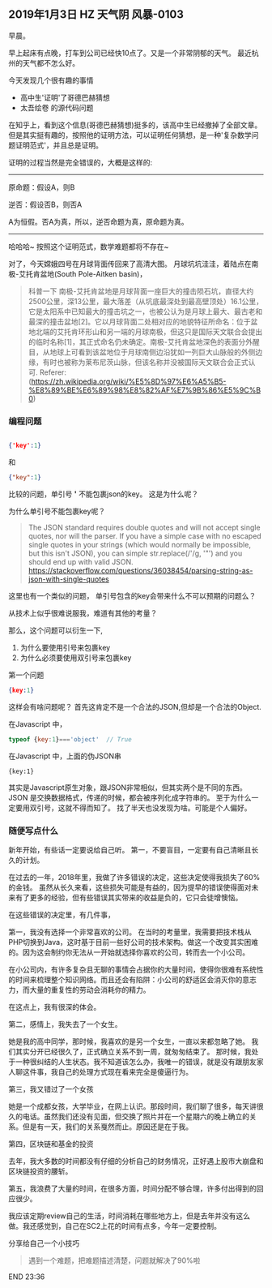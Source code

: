 ## 2019年1月3日 HZ 天气阴  风暴-0103

早晨。

早上起床有点晚，打车到公司已经快10点了。又是一个非常阴郁的天气。 最近杭州的天气都不怎么好。

今天发现几个很有趣的事情
- 高中生'证明'了哥德巴赫猜想
- 太吾绘卷 的源代码问题

在知乎上，看到这个信息(哥德巴赫猜想)挺多的，该高中生已经撤掉了全部文章。但是其实挺有趣的，按照他的证明方法，可以证明任何猜想，是一种'复杂数学问题证明范式'，并且总是证明。

证明的过程当然是完全错误的，大概是这样的:

----

原命题：假设A，则B  

逆否：假设否B，则否A  

A为恒假。否A为真，所以，逆否命题为真，原命题为真。  

----


哈哈哈~  按照这个证明范式，数学难题都将不存在~

对了，今天嫦娥四号在月球背面传回来了高清大图。 月球坑坑洼洼，着陆点在南极-艾托肯盆地(South Pole-Aitken basin)，

>科普一下
南极-艾托肯盆地是月球背面一座巨大的撞击陨石坑，直径大约2500公里，深13公里，最大落差（从坑底最深处到最高壁顶处）16.1公里，它是太阳系中已知最大的撞击坑之一，也被公认为是月球上最大、最古老和最深的撞击盆地[2]。它以月球背面二处相对应的地貌特征所命名：位于盆地北端的艾托肯环形山和另一端的月球南极，但这只是国际天文联合会提出的临时名称[1]，其正式命名仍未确定。南极-艾托肯盆地深色的表面分外醒目，从地球上可看到该盆地位于月球南侧边沿犹如一列巨大山脉般的外侧边缘，有时也被称为莱布尼茨山脉，但该名称并没被国际天文联合会正式认可.
Referer:(https://zh.wikipedia.org/wiki/%E5%8D%97%E6%A5%B5-%E8%89%BE%E6%89%98%E8%82%AF%E7%9B%86%E5%9C%B0) 


### 编程问题
``` json

{'key':1} 
```

和

``` json
{"key":1}
```
比较的问题，单引号 **'** 不能包裹json的key。 这是为什么呢？

为什么单引号不能包裹key呢？


>The JSON standard requires double quotes and will not accept single quotes, nor will the parser.
>If you have a simple case with no escaped single quotes in your strings (which would normally be impossible, but this isn't JSON), you can simple str.replace(/'/g, '"') and you should end up with valid JSON.
> https://stackoverflow.com/questions/36038454/parsing-string-as-json-with-single-quotes

这里也有一个类似的问题， 单引号包含的key会带来什么不可以预期的问题么？

从技术上似乎很难说服我，难道有其他的考量？

那么，这个问题可以衍生一下,

1. 为什么要使用引号来包裹key
2. 为什么必须要使用双引号来包裹key

第一个问题
``` json
{key:1}
```

这样会有啥问题呢？ 首先这肯定不是一个合法的JSON,但却是一个合法的Object.

在Javascript 中，

``` javascript
typeof {key:1}==='object'  // True
```
在Javascript 中，上面的伪JSON串
```
{key:1}
```
其实是Javascript原生对象，跟JSON非常相似，但其实两个是不同的东西。JSON 是交换数据格式，传递的时候，都会被序列化成字符串的。
至于为什么一定要用双引号，这就不得而知了。 找了半天也没发现为啥。可能是个人偏好。


### 随便写点什么

新年开始，有些话一定要说给自己听。
第一，不要盲目，一定要有自己清晰且长久的计划。

在过去的一年，2018年里，我做了许多错误的决定，这些决定使得我损失了60%的金钱。 虽然从长久来看，这些损失可能是有益的，因为提早的错误使得面对未来有了更多的经验，但有些错误其实带来的收益是负的，它只会徒增懊恼。


在这些错误的决定里，有几件事，

第一，我没有选择一个非常喜欢的公司。
在当时的考量里，我需要把技术栈从PHP切换到Java，这时基于目前一些好公司的技术架构。做这一个改变其实困难的。因为这会制约你无法从一开始就选择你喜欢的公司，转而去一个小公司。

在小公司内，有许多复杂且无聊的事情会占据你的大量时间，使得你很难有系统性的时间来梳理整个知识网络。而且还会有陷阱：小公司的舒适区会消灭你的意志力，而大量的重复性的劳动会消耗你的精力。

在这点上，我有很深的体会。

第二，感情上，我失去了一个女生。

她是我的高中同学，那时候，我喜欢的是另一个女生，一直以来都忽略了她。
我们其实分开已经很久了，正式确立关系不到一周，就匆匆结束了。 那时候，我处于一种很纠结的人生状态。我不知道该怎么办，我唯一的错误，就是没有跟朋友家人聊这件事，我自己的处理方式现在看来完全是傻逼行为。

第三，我又错过了一个女孩

她是一个成都女孩，大学毕业，在网上认识。那段时间，我们聊了很多，每天讲很久的电话。虽然我们还没有见面，但交换了照片并在一个星期六的晚上确立的关系。但是有一天，我们的关系戛然而止。原因还是在于我。

第四，区块链和基金的投资

去年，我大多数的时间都没有仔细的分析自己的财务情况，正好遇上股市大崩盘和区块链投资的腰斩。


第五，我浪费了大量的时间，在很多方面，时间分配不够合理，许多付出得到的回应很少。

我应该定期review自己的生活，时间消耗在哪些地方上，但是去年并没有这么做。我还感觉到，自己在SC2上花的时间有点多，今年一定要控制。


分享给自己一个小技巧
>遇到一个难题，把难题描述清楚，问题就解决了90%啦


END 23:36 

















